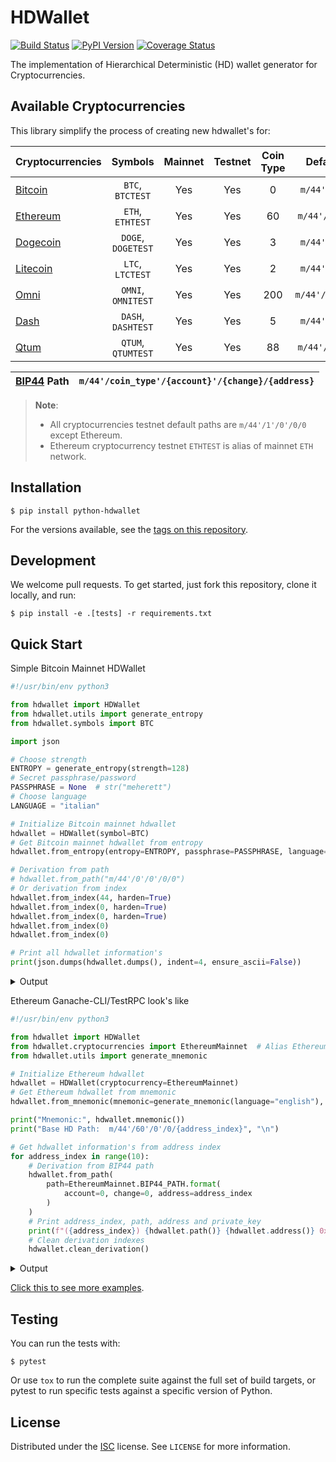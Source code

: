 # HDWallet

[![Build Status](https://travis-ci.org/meherett/hdwallet.svg?branch=master)](https://travis-ci.org/meherett/python-hdwallet)
[![PyPI Version](https://img.shields.io/pypi/v/python-hdwallet.svg?color=blue)](https://pypi.org/project/python-hdwallet)
[![Coverage Status](https://coveralls.io/repos/github/meherett/hdwallet/badge.svg?branch=master)](https://coveralls.io/github/meherett/hdwallet?branch=master)

The implementation of Hierarchical Deterministic (HD) wallet generator for Cryptocurrencies.

## Available Cryptocurrencies

This library simplify the process of creating new hdwallet's for:

| Cryptocurrencies                                         | Symbols             | Mainnet | Testnet | Coin Type | Default Paths       |
| :------------------------------------------------------- | :-----------------: | :-----: | :-----: | :-------: | :-----------------: |
| [Bitcoin](https://github.com/bitcoin/bitcoin)            |  `BTC`, `BTCTEST`   | Yes     | Yes     | 0         | `m/44'/0'/0'/0/0`   |
| [Ethereum](https://github.com/ethereum/go-ethereum)      |  `ETH`, `ETHTEST`   | Yes     | Yes     | 60        | `m/44'/60'/0'/0/0`  |
| [Dogecoin](https://github.com/dogecoin/dogecoin)         |  `DOGE`, `DOGETEST` | Yes     | Yes     | 3         | `m/44'/3'/0'/0/0`   |
| [Litecoin](https://github.com/litecoin-project/litecoin) |  `LTC`, `LTCTEST`   | Yes     | Yes     | 2         | `m/44'/2'/0'/0/0`   |
| [Omni](https://github.com/omnilayer/omnicore)            |  `OMNI`, `OMNITEST` | Yes     | Yes     | 200       | `m/44'/200'/0'/0/0` |
| [Dash](https://github.com/dashpay/dash)                  |  `DASH`, `DASHTEST` | Yes     | Yes     | 5         | `m/44'/5'/0'/0/0`   |
| [Qtum](https://github.com/qtumproject/qtum)              |  `QTUM`, `QTUMTEST` | Yes     | Yes     | 88        | `m/44'/88'/0'/0/0`  |

 [BIP44](https://github.com/bitcoin/bips/blob/master/bip-0044.mediawiki) Path | `m/44'/coin_type'/{account}'/{change}/{address}`
 ---------------------------------------------------------------------------: | :-----------------------------------------------

> **Note**: 
> - All cryptocurrencies testnet default paths are `m/44'/1'/0'/0/0` except Ethereum.
> - Ethereum cryptocurrency testnet `ETHTEST` is alias of mainnet `ETH` network.

## Installation

```
$ pip install python-hdwallet
```

For the versions available, see the [tags on this repository](https://github.com/meherett/hdwallet/tags).

## Development

We welcome pull requests. To get started, just fork this repository, clone it locally, and run:

```
$ pip install -e .[tests] -r requirements.txt
```

## Quick Start

Simple Bitcoin Mainnet HDWallet

```python
#!/usr/bin/env python3

from hdwallet import HDWallet
from hdwallet.utils import generate_entropy
from hdwallet.symbols import BTC

import json

# Choose strength
ENTROPY = generate_entropy(strength=128)
# Secret passphrase/password
PASSPHRASE = None  # str("meherett")
# Choose language
LANGUAGE = "italian"

# Initialize Bitcoin mainnet hdwallet
hdwallet = HDWallet(symbol=BTC)
# Get Bitcoin mainnet hdwallet from entropy
hdwallet.from_entropy(entropy=ENTROPY, passphrase=PASSPHRASE, language=LANGUAGE)

# Derivation from path
# hdwallet.from_path("m/44'/0'/0'/0/0")
# Or derivation from index
hdwallet.from_index(44, harden=True)
hdwallet.from_index(0, harden=True)
hdwallet.from_index(0, harden=True)
hdwallet.from_index(0)
hdwallet.from_index(0)

# Print all hdwallet information's
print(json.dumps(hdwallet.dumps(), indent=4, ensure_ascii=False))
```

<details>
  <summary>Output</summary><br/>

```json5
{
    "cryptocurrency": "Bitcoin Mainnet",
    "symbol": "BTC",
    "entropy": "04560b263f27f1cda4d3c520d621becb",
    "mnemonic": "agave recluta selvaggio mica migliore tipografo orologio mandorla brillante registro latenza ozio",
    "language": "italian",
    "passphrase": null,
    "seed": "ed200d00a447f2ec6720f519af9168c3cca5ad451ad5b8145cf1a9111db5a99aeae2f88af6f3ac256351ec5b45e369c4e3df394028905cb7e2f1e62f41be88a0",
    "root_xprivate_key": "xprv9s21ZrQH143K2BH4fWQABcGuXb5nXh4cfDgsg7QxAHtY9M9f8qye4kCoUTaWyFCPjj4bZdXh6jjzMohpF1bnwxG63EXeRqZ8yz3WkGUt48z",
    "root_xpublic_key": "xpub661MyMwAqRbcEfMXmXwAYkDe5cvGw9nU2ScUUVpZidRX29UogPHtcYXHKjotMuaBj1WpuyPidPst12JBzGuFxYNWQcfannoUDmAQYuY3GMr",
    "xprivate_key": "xprvA3R3meuA5YxMd3SGDjQrwfmH7FkSV4TqtQL26JLhpFYGjpXtyDVzQavaQWNMAW2koqwiC37XKVtSGkARSEWa3VGALBaDzLRNHKTfhiPHpkg",
    "xpublic_key": "xpub6GQQBAS3uvWeqXWjKkwsJoi1fHavtXBhFdFctgkKNb5Fccs3WkpExPF4FoACjncQ9Rx3e6WeyBo5HSB7v2eQRyniMBVuoVkeJGiDm8hNSTK",
    "uncompressed": "95ed04c4831460ab0cb4e64d61436708a21dda1f01978b92ae8b642418f6141c2c714e28d7824d74eaf9192ec79588b55f0102c67e27c5b89f77b82a378a92e9",
    "compressed": "0395ed04c4831460ab0cb4e64d61436708a21dda1f01978b92ae8b642418f6141c",
    "chain_code": "3a0148de27a383978071d331fd847ea211d5a72a62f7bac38f033c4bc69545c8",
    "private_key": "ae1f18ba8845464e02475c723d6c0aeaf9a7211199d962aa21729568ae08185b",
    "public_key": "0395ed04c4831460ab0cb4e64d61436708a21dda1f01978b92ae8b642418f6141c",
    "wif": "L34BQg5TtVG4RvnGyyjRz9cced1uAfD9seExSqTqZTo4JJhcb3Zf",
    "identifier": "481f61f400ef924f99ea1d732b56094e806629d0",
    "finger_print": "481f61f4",
    "path": "m/44'/0'/0'/0/0",
    "address": "17aMFKH2ymx3gbrzL4wsxWQFGd5fQgJ6qX"
}
```
</details>

Ethereum Ganache-CLI/TestRPC look's like

```python
#!/usr/bin/env python3

from hdwallet import HDWallet
from hdwallet.cryptocurrencies import EthereumMainnet  # Alias EthereumTestnet
from hdwallet.utils import generate_mnemonic

# Initialize Ethereum hdwallet
hdwallet = HDWallet(cryptocurrency=EthereumMainnet)
# Get Ethereum hdwallet from mnemonic
hdwallet.from_mnemonic(mnemonic=generate_mnemonic(language="english"), passphrase=None)

print("Mnemonic:", hdwallet.mnemonic())
print("Base HD Path:  m/44'/60'/0'/0/{address_index}", "\n")

# Get hdwallet information's from address index
for address_index in range(10):
    # Derivation from BIP44 path
    hdwallet.from_path(
        path=EthereumMainnet.BIP44_PATH.format(
            account=0, change=0, address=address_index
        )
    )
    # Print address_index, path, address and private_key
    print(f"({address_index}) {hdwallet.path()} {hdwallet.address()} 0x{hdwallet.private_key()}")
    # Clean derivation indexes
    hdwallet.clean_derivation()
```

<details>
  <summary>Output</summary><br/>

```shell script
Mnemonic: pull unhappy item bag offer maximum crumble rabbit scheme liquid behave climb
Base HD Path:  m/44'/60'/0'/0/{address_index} 

(0) m/44'/60'/0'/0/0 0x75011172e67D9dc209aE545b5fb73f3F8Bc09054 0x91ee918a47a2669336f1f20311771c6de52cc8bed422034d8f8b3ea982fa914d
(1) m/44'/60'/0'/0/1 0xA1982c3C7Db50cfA9865e2D1fc24e594207804FD 0x81f87367d09315764c3283c3790a05ec78719fd52f8bead2f43c303da8922705
(2) m/44'/60'/0'/0/2 0x0F6519d6F3940264d648F2D2Fdb1e0A7026D2318 0x585dbd37d21659e7a58e14b071f808c9bdc45cb1b4482b1db14565b2ac306e34
(3) m/44'/60'/0'/0/3 0x3e2AfDAD8cC149f63d5eABD4A57C7023D3E87E32 0x24bd0d9dfaeb6b5d041a50d8f871d151fb13be39cd21bc3dfaba921f6a79617d
(4) m/44'/60'/0'/0/4 0x001009fF0d79C92d48Dd84F0C0116E841F2fe4EB 0x5132b891dbd13d911032d6906b0382fa71d2e6a3ed373d6231d6a451c4766b45
(5) m/44'/60'/0'/0/5 0x434502aAFBD8552Bb9a91BEE977f9AFE23567FfA 0x608e0ac9da9a8271f482a1bc1e6cba6691cefa368da9cc87f4a17493b009e217
(6) m/44'/60'/0'/0/6 0x63f49D630ABB14e7A78eb1D058dF9844F93e785e 0xe1277b7e265296e846de82dfcf034b08db40850cc8481c0558784f5ab404d1d2
(7) m/44'/60'/0'/0/7 0x7596EeaB5B5D3ABF7a8Df476e72e50e931774410 0xcb308a18075a7b1c1be63e03277a61535c34a04caf8525ca5df81de49ecfdb9d
(8) m/44'/60'/0'/0/8 0xd1cA22db58eA8A7B8e62FCdBD2aB00CD59A22741 0x67bf7b55b7d3e45a5bc8f0754cb27cbbae08bb49cfcac1e97f7246429fa70181
(9) m/44'/60'/0'/0/9 0x1af6A8384aea84890783eBCe59023556C487748d 0x9c240f98a00bf4a70f76fb9cf39146fd14d0a9de8c807a5ef08640fcc49061c9
```
</details>

[Click this to see more examples](https://github.com/meherett/hdwallet/blob/master/examples).

## Testing

You can run the tests with:

```
$ pytest
```

Or use `tox` to run the complete suite against the full set of build targets, or pytest to run specific 
tests against a specific version of Python.

## License

Distributed under the [ISC](https://github.com/meherett/hdwallet/blob/master/LICENSE) license. See ``LICENSE`` for more information.
